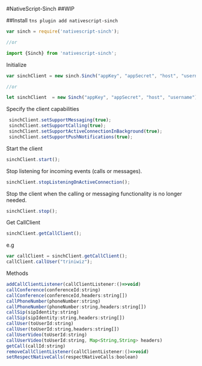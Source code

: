 #NativeScript-Sinch
##WIP


##Install
`tns plugin add nativescript-sinch`


```js
var sinch = require('nativescript-sinch');

//or

import {Sinch} from 'nativescript-sinch';
```
Initialize 
```js
var sinchClient = new sinch.Sinch("appKey", "appSecret", "host", "username");

//or

let sinchClient  = new Sinch("appKey", "appSecret", "host", "username");
```

Specify the client capabilities

```js
 sinchClient.setSupportMessaging(true);
 sinchClient.setSupportCalling(true);
 sinchClient.setSupportActiveConnectionInBackground(true);
 sinchClient.setSupportPushNotifications(true);
```

Start the client
 ```js
 sinchClient.start();
```

Stop listening for incoming events (calls or messages).
 ```js
 sinchClient.stopListeningOnActiveConnection();
```
Stop the client when the calling or messaging functionality is no longer needed.
 ```js
 sinchClient.stop();
 ```
 
 Get CallClient 
 
 ```js
 sinchClient.getCallClient();
 ```
 e.g
 ```js
var callClient = sinchClient.getCallClient();
callClient.callUser("triniwiz");
 ```
 Methods
 
 ```js
addCallClientListener(callClientListener:()=>void)
callConference(conferenceId:string)
callConference(conferenceId,headers:string[])
callPhoneNumber(phoneNumber:string)
callPhoneNumber(phoneNumber:string,headers:string[])
callSip(sipIdentity:string)
callSip(sipIdentity:string,headers:string[])
callUser(toUserId:string)
callUser(toUserId:string,headers:string[])
callUserVideo(toUserId:string)
callUserVideo(toUserId:string, Map<String,String> headers)
getCall(callId:string)
removeCallClientListener(callClientListener:()=>void)
setRespectNativeCalls(respectNativeCalls:boolean)
 ```
 
 